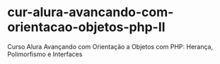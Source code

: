 # cur-alura-avancando-com-orientacao-objetos-php-II
Curso Alura Avançando com Orientação a Objetos com PHP: Herança, Polimorfismo e Interfaces
